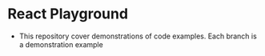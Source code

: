 # React Playground

* This repository cover demonstrations of  code examples. Each branch is a demonstration example